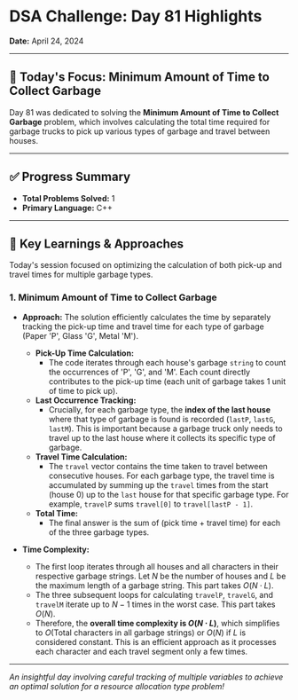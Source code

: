 # DSA Challenge: Day 81 Highlights

**Date:** April 24, 2024

---

## 🎯 Today's Focus: Minimum Amount of Time to Collect Garbage

Day 81 was dedicated to solving the **Minimum Amount of Time to Collect Garbage** problem, which involves calculating the total time required for garbage trucks to pick up various types of garbage and travel between houses.

---

## ✅ Progress Summary

-   **Total Problems Solved:** 1
-   **Primary Language:** C++

---

## 🧠 Key Learnings & Approaches

Today's session focused on optimizing the calculation of both pick-up and travel times for multiple garbage types.

### 1. Minimum Amount of Time to Collect Garbage

-   **Approach:** The solution efficiently calculates the time by separately tracking the pick-up time and travel time for each type of garbage (Paper 'P', Glass 'G', Metal 'M').

    -   **Pick-Up Time Calculation:**
        -   The code iterates through each house's garbage `string` to count the occurrences of 'P', 'G', and 'M'. Each count directly contributes to the pick-up time (each unit of garbage takes 1 unit of time to pick up).
    -   **Last Occurrence Tracking:**
        -   Crucially, for each garbage type, the **index of the last house** where that type of garbage is found is recorded (`lastP`, `lastG`, `lastM`). This is important because a garbage truck only needs to travel up to the last house where it collects its specific type of garbage.
    -   **Travel Time Calculation:**
        -   The `travel` vector contains the time taken to travel between consecutive houses. For each garbage type, the travel time is accumulated by summing up the `travel` times from the start (house 0) up to the `last` house for that specific garbage type. For example, `travelP` sums `travel[0]` to `travel[lastP - 1]`.
    -   **Total Time:**
        -   The final answer is the sum of (pick time + travel time) for each of the three garbage types.

-   **Time Complexity:**
    -   The first loop iterates through all houses and all characters in their respective garbage strings. Let $N$ be the number of houses and $L$ be the maximum length of a garbage string. This part takes $O(N \cdot L)$.
    -   The three subsequent loops for calculating `travelP`, `travelG`, and `travelM` iterate up to $N-1$ times in the worst case. This part takes $O(N)$.
    -   Therefore, the **overall time complexity is $O(N \cdot L)$**, which simplifies to $O(\text{Total characters in all garbage strings})$ or $O(N)$ if $L$ is considered constant. This is an efficient approach as it processes each character and each travel segment only a few times.

---

_An insightful day involving careful tracking of multiple variables to achieve an optimal solution for a resource allocation type problem!_

